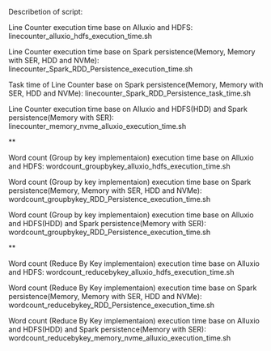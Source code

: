 Describetion of script:

Line Counter execution time base on Alluxio and HDFS:
linecounter_alluxio_hdfs_execution_time.sh

Line Counter execution time base on Spark persistence(Memory, Memory with SER, HDD and NVMe):
linecounter_Spark_RDD_Persistence_execution_time.sh

Task time of Line Counter base on Spark persistence(Memory, Memory with SER, HDD and NVMe):
linecounter_Spark_RDD_Persistence_task_time.sh

Line Counter execution time base on Alluxio and HDFS(HDD) and Spark persistence(Memory with SER):
linecounter_memory_nvme_alluxio_execution_time.sh

**

Word count (Group by key implementaion) execution time base on Alluxio and HDFS:
wordcount_groupbykey_alluxio_hdfs_execution_time.sh

Word count (Group by key implementaion) execution time base on Spark persistence(Memory, Memory with SER, HDD and NVMe):
wordcount_groupbykey_RDD_Persistence_execution_time.sh

Word count (Group by key implementaion) execution time base on Alluxio and HDFS(HDD) and Spark persistence(Memory with SER):
wordcount_groupbykey_RDD_Persistence_execution_time.sh

**

Word count (Reduce By Key implementaion) execution time base on Alluxio and HDFS:
wordcount_reducebykey_alluxio_hdfs_execution_time.sh

Word count (Reduce By Key implementaion) execution time base on Spark persistence(Memory, Memory with SER, HDD and NVMe):
wordcount_reducebykey_RDD_Persistence_execution_time.sh

Word count (Reduce By Key implementaion) execution time base on Alluxio and HDFS(HDD) and Spark persistence(Memory with SER):
wordcount_reducebykey_memory_nvme_alluxio_execution_time.sh